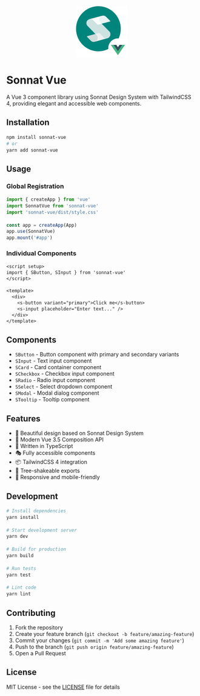 <div align="center">
    <img src="docs/logo.svg" height="136">
</div>

# Sonnat Vue

A Vue 3 component library using Sonnat Design System with TailwindCSS 4, providing elegant and accessible web components.

## Installation

```bash
npm install sonnat-vue
# or
yarn add sonnat-vue
```

## Usage

### Global Registration

```typescript
import { createApp } from 'vue'
import SonnatVue from 'sonnat-vue'
import 'sonnat-vue/dist/style.css'

const app = createApp(App)
app.use(SonnatVue)
app.mount('#app')
```

### Individual Components

```vue
<script setup>
import { SButton, SInput } from 'sonnat-vue'
</script>

<template>
  <div>
    <s-button variant="primary">Click me</s-button>
    <s-input placeholder="Enter text..." />
  </div>
</template>
```

## Components

- `SButton` - Button component with primary and secondary variants
- `SInput` - Text input component
- `SCard` - Card container component
- `SCheckbox` - Checkbox input component
- `SRadio` - Radio input component
- `SSelect` - Select dropdown component
- `SModal` - Modal dialog component
- `STooltip` - Tooltip component

## Features

- 🎨 Beautiful design based on Sonnat Design System
- 🌟 Modern Vue 3.5 Composition API
- 🎯 Written in TypeScript
- 🎭 Fully accessible components
- 📦 TailwindCSS 4 integration
- 🚀 Tree-shakeable exports
- 📱 Responsive and mobile-friendly

## Development

```bash
# Install dependencies
yarn install

# Start development server
yarn dev

# Build for production
yarn build

# Run tests
yarn test

# Lint code
yarn lint
```

## Contributing

1. Fork the repository
2. Create your feature branch (`git checkout -b feature/amazing-feature`)
3. Commit your changes (`git commit -m 'Add some amazing feature'`)
4. Push to the branch (`git push origin feature/amazing-feature`)
5. Open a Pull Request

## License

MIT License - see the [LICENSE](LICENSE) file for details 